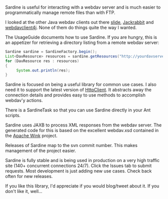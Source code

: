 Sardine is useful for interacting with a webdav server and is much easier to programmatically manage remote files than with FTP.

I looked at the other Java webdav clients out there [slide](http://jakarta.apache.org/slide/), [Jackrabbit](http://jackrabbit.apache.org/) and [webdavclient4j](http://sourceforge.net/projects/webdavclient4j/). 
None of them do things quite the way I wanted.

The UsageGuide documents how to use Sardine. If you are hungry, this is an appetizer for retrieving a directory listing from a remote webdav server:

```java
Sardine sardine = SardineFactory.begin();
List<DavResource> resources = sardine.getResources("http://yourdavserver.com/adirectory/");
for (DavResource res : resources)
{
     System.out.println(res);
}
```

Sardine is focused on being a useful library for common use cases. I also need it to support the latest version of [HttpClient](http://httpcomponents.apache.org/). It abstracts away the connection details and provides easy to use methods to accomplish webdav'y actions.

There is a SardineTask so that you can use Sardine directly in your Ant scripts.

Sardine uses JAXB to process XML responses from the webdav server. The generated code for this is based on the excellent webdav.xsd contained in the [Apache Wink](http://incubator.apache.org/wink/) project.

Releases of Sardine map to the svn commit number. This makes management of the project easier.

Sardine is fully stable and is being used in production on a very high traffic site (140+ concurrent connections 24/7). Click the Issues tab to submit requests. Most development is just adding new use cases. Check back often for new releases.

If you like this library, I'd appreciate if you would blog/tweet about it. If you don't like it, well...

